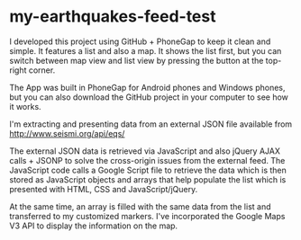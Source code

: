 # my-earthquakes-feed-test

I developed this project using GitHub + PhoneGap to keep it clean and simple. It features a list and also a map. It shows the list first, but you can switch between map view and list view by pressing the button at the top-right corner.

The App was built in PhoneGap for Android phones and Windows phones, but you can also download the GitHub project in your computer to see how it works.

I'm extracting and presenting data from an external JSON file available from http://www.seismi.org/api/eqs/ 

The external JSON data is retrieved via JavaScript and also jQuery AJAX calls + JSONP to solve the cross-origin issues from the external feed. The JavaScript code calls a Google Script file to retrieve the data which is then stored as JavaScript objects and arrays that help populate the list which is presented with HTML, CSS and JavaScript/jQuery.

At the same time, an array is filled with the same data from the list and transferred to my customized markers. I've incorporated the Google Maps V3 API to display the information on the map. 
